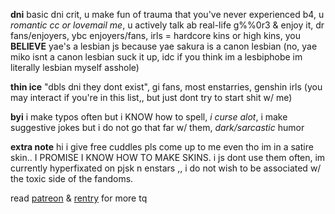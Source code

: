 **dni** basic dni crit, u make fun of trauma that you've never experienced b4, u _romantic cc or lovemail me_, u actively talk ab real-life g%%0r3 & enjoy it, dr fans/enjoyers, ybc enjoyers/fans, irls = hardcore kins or high kins, you **BELIEVE** yae's a lesbian js because yae sakura is a canon lesbian (no, yae miko isnt a canon lesbian suck it up, idc if you think im a lesbiphobe im literally lesbian myself asshole)

**thin ice** "dbls dni they dont exist", gi fans, most enstarries, genshin irls (you may interact if you're in this list,, but just dont try to start shit w/ me)

**byi** i make typos often but i KNOW how to spell, _i curse alot_, i make suggestive jokes but i do not go that far w/ them, _dark/sarcastic_ humor

**extra note** hi i give free cuddles pls come up to me even tho im in a satire skin.. I PROMISE I KNOW HOW TO MAKE SKINS. i js dont use them often, im currently hyperfixated on pjsk n enstars ,, i do not wish to be associated w/ the toxic side of the fandoms.  

read [patreon](patreon.com/shinonomeakito) & [rentry](https://rentry.co/sakkuma) for more tq

